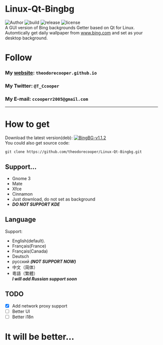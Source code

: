 # Linux-Qt-Bingbg
![Author](https://img.shields.io/badge/Author-Theodore%20Cooper-success.svg)  ![build](https://img.shields.io/badge/build-passing-brightgreen.svg)  ![release](https://img.shields.io/badge/Release-v1.1.3--beta-ff69b4.svg)  ![license](https://img.shields.io/badge/License-GPL--v3-9cf.svg)  
A GUI version of Bing backgrounds Getter based on Qt for Linux.
Automtically get daily wallpaper from www.bing.com and set as your desktop background.

# Follow
### My <a href="https://theodorecooper.github.io" target="_blank">website</a>: `theodorecooper.github.io`
### My Twitter: `@T_Ccooper`
### My E-mail: `ccooperr2005@gmail.com`

---
# How to get
Download the latest version(deb): [![BingBG-v1.1.2](https://img.shields.io/badge/Version-v1.1.2--beta-ff69b4.svg)](https://github.com/theodorecooper/Linux-Qt-Bingbg/releases/download/v1.1.2-beta/Bingbg-Qt-1.1.2-beta.deb)  
You could also get source code:
```shell
git clone https://github.com/theodorecooper/Linux-Qt-Bingbg.git
```

## Support...
* Gnome 3
* Mate
* Xfce
* Cinnamon
* Just download, do not set as background 
* ***DO NOT SUPPORT KDE***

## Language
Support:
* English(default).
* Français(France)
* Français(Canada)
* Deutsch
* русский ***(NOT SUPPORT NOW)***
* 中文（简体）
* 粵語（繁體）  
***I will add Russian support soon***

## TODO
- [x] Add network proxy support
- [ ] Better UI
- [ ] Better i18n
# It will be better...
